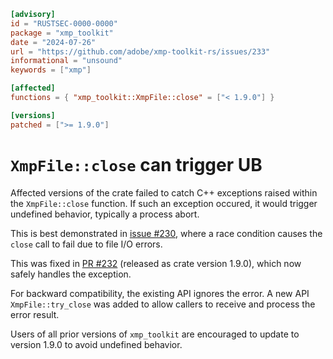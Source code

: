 ```toml
[advisory]
id = "RUSTSEC-0000-0000"
package = "xmp_toolkit"
date = "2024-07-26"
url = "https://github.com/adobe/xmp-toolkit-rs/issues/233"
informational = "unsound"
keywords = ["xmp"]

[affected]
functions = { "xmp_toolkit::XmpFile::close" = ["< 1.9.0"] }

[versions]
patched = [">= 1.9.0"]
```

# `XmpFile::close` can trigger UB

Affected versions of the crate failed to catch C++ exceptions raised within the `XmpFile::close` function. If such an exception occured, it would trigger undefined behavior, typically a process abort.

This is best demonstrated in [issue #230](https://github.com/adobe/xmp-toolkit-rs/issues/230), where a race condition causes the `close` call to fail due to file I/O errors.

This was fixed in [PR #232](https://github.com/adobe/xmp-toolkit-rs/pull/232) (released as crate version 1.9.0), which now safely handles the exception.

For backward compatibility, the existing API ignores the error. A new API `XmpFile::try_close` was added to allow callers to receive and process the error result.

Users of all prior versions of `xmp_toolkit` are encouraged to update to version 1.9.0 to avoid undefined behavior.
